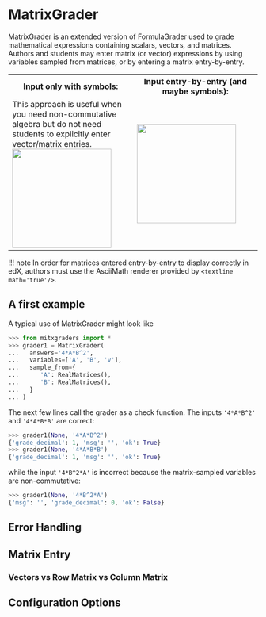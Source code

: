 # MatrixGrader
MatrixGrader is an extended version of FormulaGrader used to grade mathematical expressions containing scalars, vectors, and matrices. Authors and students may enter matrix (or vector) expressions by using variables sampled from matrices, or by entering a matrix entry-by-entry.

<table>
  <tr>
    <th style='width:50%'>Input only with symbols:</th>
    <th style='width:50%'>Input entry-by-entry (and maybe symbols):</th>
  </tr>
  <tr>
    <td>
      This approach is useful when you need non-commutative algebra but do not need students to explicitly enter vector/matrix entries. <br/>
      <img src='../input_by_symbol.png' width='200px'/>
    </td>
    <td>
      <img src='../input_by_entries.png' width='200px'/>
    </td>
  </tr>
</table>

!!! note
    In order for matrices entered entry-by-entry to display correctly in edX, authors must use the AsciiMath renderer provided by `<textline math='true'/>`.

## A first example
A typical use of MatrixGrader might look like

```python
>>> from mitxgraders import *
>>> grader1 = MatrixGrader(
...   answers='4*A*B^2',
...   variables=['A', 'B', 'v'],
...   sample_from={
...      'A': RealMatrices(),
...      'B': RealMatrices(),
...   }
... )

```
The next few lines call the grader as a check function. The inputs `'4*A*B^2'` and `'4*A*B*B'` are correct:
```python
>>> grader1(None, '4*A*B^2')
{'grade_decimal': 1, 'msg': '', 'ok': True}
>>> grader1(None, '4*A*B*B')
{'grade_decimal': 1, 'msg': '', 'ok': True}

```
while the input `'4*B^2*A'` is incorrect because the matrix-sampled variables are non-commutative:
```python
>>> grader1(None, '4*B^2*A')
{'msg': '', 'grade_decimal': 0, 'ok': False}

```

## Error Handling
## Matrix Entry
### Vectors vs Row Matrix vs Column Matrix
## Configuration Options

